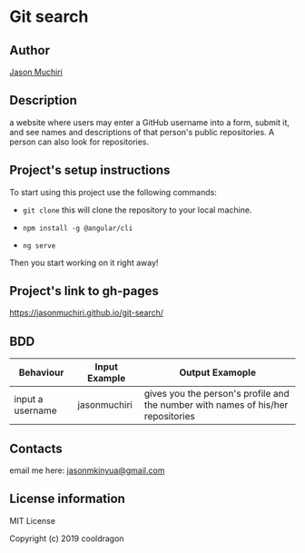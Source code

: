 # Git search

## Author

[Jason Muchiri](https://github.com/jasonmuchiri)

## Description

a website where users may enter a GitHub username into a form, submit it, and see names and descriptions of that person's public repositories. A person can also look for repositories.

## Project's setup instructions

To start using this project use the following commands:

- `git clone` this will clone the repository to your local machine.

- `npm install -g @angular/cli`

- `ng serve` 

Then you start working on it right away!

## Project's link to gh-pages

https://jasonmuchiri.github.io/git-search/

## BDD

|Behaviour|Input Example|Output Examople|
|---------|-------------|---------------|
|input a username|jasonmuchiri|gives you the person's profile and the number with names of his/her repositories|

## Contacts 

email me here:
jasonmkinyua@gmail.com

## License information

MIT License

Copyright (c) 2019 cooldragon


